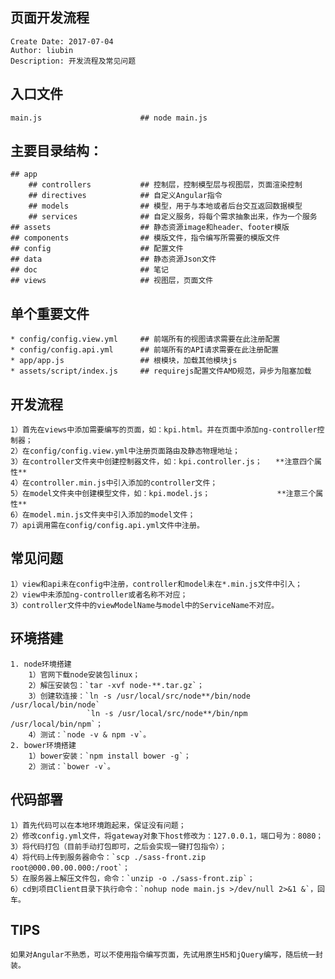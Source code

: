 ## 页面开发流程
    Create Date: 2017-07-04
    Author: liubin
    Description: 开发流程及常见问题
## 入口文件
    main.js                      ## node main.js 
## 主要目录结构：
    ## app
        ## controllers           ## 控制层，控制模型层与视图层，页面渲染控制
        ## directives            ## 自定义Angular指令
        ## models                ## 模型，用于与本地或者后台交互返回数据模型
        ## services              ## 自定义服务，将每个需求抽象出来，作为一个服务
    ## assets                    ## 静态资源image和header、footer模版
    ## components                ## 模版文件，指令编写所需要的模版文件
    ## config                    ## 配置文件
    ## data                      ## 静态资源Json文件
    ## doc                       ## 笔记
    ## views                     ## 视图层，页面文件
## 单个重要文件
    * config/config.view.yml     ## 前端所有的视图请求需要在此注册配置
    * config/config.api.yml      ## 前端所有的API请求需要在此注册配置
    * app/app.js                 ## 根模块，加载其他模块js
    * assets/script/index.js     ## requirejs配置文件AMD规范，异步为阻塞加载
## 开发流程
    1）首先在views中添加需要编写的页面，如：kpi.html。并在页面中添加ng-controller控制器；
    2）在config/config.view.yml中注册页面路由及静态物理地址；
    3）在controller文件夹中创建控制器文件，如：kpi.controller.js；   **注意四个属性**
    4）在controller.min.js中引入添加的controller文件；
    5）在model文件夹中创建模型文件，如：kpi.model.js；               **注意三个属性**
    6）在model.min.js文件夹中引入添加的model文件；   
    7）api调用需在config/config.api.yml文件中注册。
## 常见问题
    1）view和api未在config中注册，controller和model未在*.min.js文件中引入；
    2）view中未添加ng-controller或者名称不对应；
    3）controller文件中的viewModelName与model中的ServiceName不对应。
## 环境搭建
    1. node环境搭建
        1）官网下载node安装包linux；
        2）解压安装包：`tar -xvf node-**.tar.gz`；
        3）创建软连接：`ln -s /usr/local/src/node**/bin/node /usr/local/bin/node`
                     `ln -s /usr/local/src/node**/bin/npm /usr/local/bin/npm`；
        4）测试：`node -v & npm -v`。
    2. bower环境搭建
        1）bower安装：`npm install bower -g`；
        2）测试：`bower -v`。
## 代码部署
    1）首先代码可以在本地环境跑起来，保证没有问题；
    2）修改config.yml文件，将gateway对象下host修改为：127.0.0.1，端口号为：8080；
    3）将代码打包（目前手动打包即可，之后会实现一键打包指令）；
    4）将代码上传到服务器命令：`scp ./sass-front.zip root@000.00.00.000:/root`；
    5）在服务器上解压文件包，命令：`unzip -o ./sass-front.zip`；
    6）cd到项目Client目录下执行命令：`nohup node main.js >/dev/null 2>&1 &`，回车。
## TIPS
    如果对Angular不熟悉，可以不使用指令编写页面，先试用原生H5和jQuery编写，随后统一封装。



